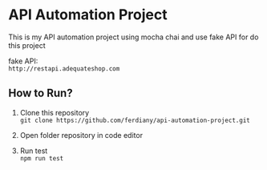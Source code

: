 # API Automation Project
This is my API automation project using mocha chai and use fake API for do this project

fake API: <br>
`http://restapi.adequateshop.com`

## How to Run?
1. Clone this repository <br>
`git clone https://github.com/ferdiany/api-automation-project.git`

2. Open folder repository in code editor

3. Run test <br>
`npm run test`
